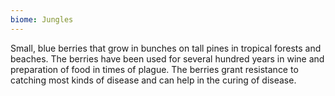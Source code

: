 ```yaml
---
biome: Jungles
---
```

Small, blue berries that grow in bunches on tall pines in tropical forests and beaches. The berries have been used for several hundred years in wine and preparation of food in times of plague. The berries grant resistance to catching most kinds of disease and can help in the curing of disease. 

